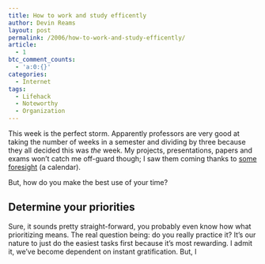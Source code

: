 ```yaml
---
title: How to work and study efficently
author: Devin Reams
layout: post
permalink: /2006/how-to-work-and-study-efficently/
article:
  - 1
btc_comment_counts:
  - 'a:0:{}'
categories:
  - Internet
tags:
  - Lifehack
  - Noteworthy
  - Organization
---
```

This week is the perfect storm. Apparently professors are very good at taking the number of weeks in a semester and dividing by three because they all decided this was *the* week. My projects, presentations, papers and exams won&#8217;t catch me off-guard though; I saw them coming thanks to [some foresight][1] (a calendar).

But, how do you make the best use of your time?

## Determine your priorities

<!--more-->

Sure, it sounds pretty straight-forward, you probably even know how what prioritizing means. The real question being: do you really practice it? It&#8217;s our nature to just do the easiest tasks first because it&#8217;s most rewarding. I admit it, we&#8217;ve become dependent on instant gratification. But, I

 [1]: http://devinreams.com/2006/09/25/time-management/
